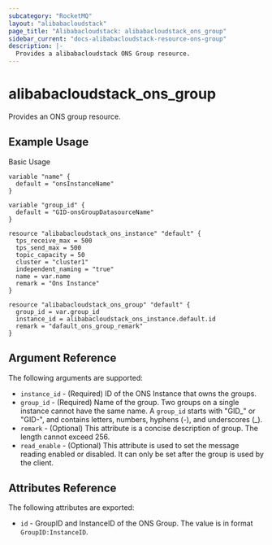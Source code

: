 ```yaml
---
subcategory: "RocketMQ"
layout: "alibabacloudstack"
page_title: "Alibabacloudstack: alibabacloudstack_ons_group"
sidebar_current: "docs-alibabacloudstack-resource-ons-group"
description: |-
  Provides a alibabacloudstack ONS Group resource.
---
```


# alibabacloudstack_ons_group

Provides an ONS group resource.


## Example Usage

Basic Usage

```
variable "name" {
  default = "onsInstanceName"
}

variable "group_id" {
  default = "GID-onsGroupDatasourceName"
}

resource "alibabacloudstack_ons_instance" "default" {
  tps_receive_max = 500
  tps_send_max = 500
  topic_capacity = 50
  cluster = "cluster1"
  independent_naming = "true"
  name = var.name
  remark = "Ons Instance"
}

resource "alibabacloudstack_ons_group" "default" {
  group_id = var.group_id
  instance_id = alibabacloudstack_ons_instance.default.id
  remark = "dafault_ons_group_remark"
}
```

## Argument Reference

The following arguments are supported:

* `instance_id` - (Required) ID of the ONS Instance that owns the groups.
* `group_id` - (Required) Name of the group. Two groups on a single instance cannot have the same name. A `group_id` starts with "GID_" or "GID-", and contains letters, numbers, hyphens (-), and underscores (_).
* `remark` - (Optional) This attribute is a concise description of group. The length cannot exceed 256. 
* `read_enable` - (Optional) This attribute is used to set the message reading enabled or disabled. It can only be set after the group is used by the client.

## Attributes Reference

The following attributes are exported:

* `id` - GroupID and InstanceID of the ONS Group. The value is in format `GroupID:InstanceID`.
